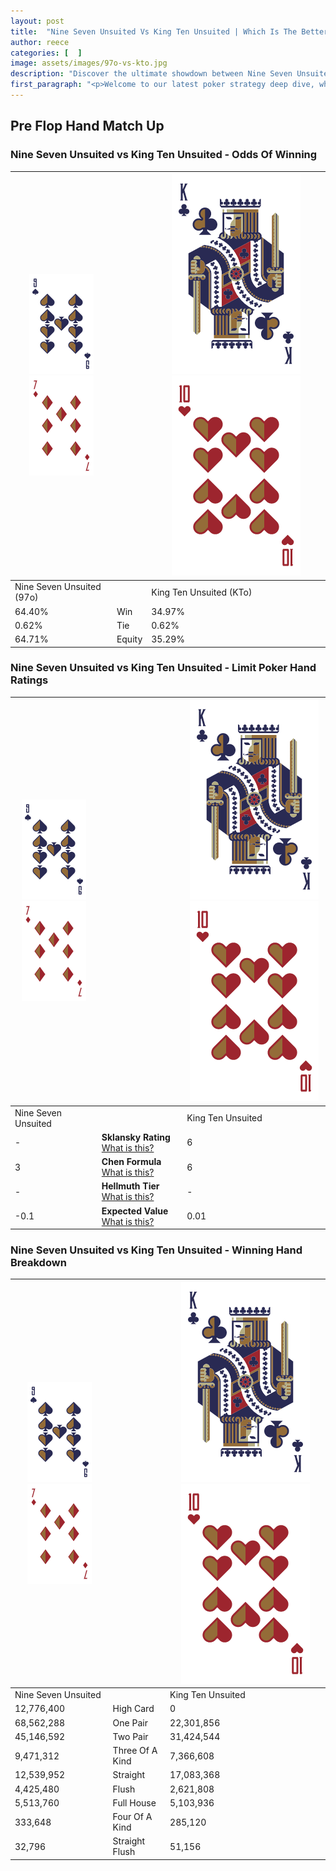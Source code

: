 ```yaml
---
layout: post
title:  "Nine Seven Unsuited Vs King Ten Unsuited | Which Is The Better Hand In Poker? A Complete Guide"
author: reece
categories: [  ]
image: assets/images/97o-vs-kto.jpg
description: "Discover the ultimate showdown between Nine Seven Unsuited and King Ten Unsuited in poker! Uncover the odds, strategies, and scenarios where one hand triumphs over the other. Get ready to up your poker game with this thrilling analysis."
first_paragraph: "<p>Welcome to our latest poker strategy deep dive, where we're pitting two distinct hands against each other in a high-stakes showdown: Nine Seven Unsuited vs King Ten Unsuited.</p><p>In the dynamic world of poker, every decision counts, and knowing which hand holds the upper hand is key to your success at the table.</p><p>In this article, we'll dissect these two hands, explore the scenarios where one dominates the other, and equip you with the knowledge to make strategic choices that can tip the odds in your favor.</p><p>Get ready to unravel the intriguing dynamics of these poker hands and elevate your game to new heights.</p>"
---
```




[comment]: # (sp0)

## Pre Flop Hand Match Up

<div class="table hand-ratings" markdown="1"> 



### Nine Seven Unsuited vs King Ten Unsuited - Odds Of Winning


    
| ![image info](assets/images/hand1/9.png) ![image info](assets/images/hand1/7o.png) |  | ![image info](assets/images/hand2/K.png) ![image info](assets/images/hand2/To.png) |
| -------- | -------- | -------- |
| Nine Seven Unsuited (97o) |  | King Ten Unsuited (KTo) |
| 64.40% | Win | 34.97% |
| 0.62% | Tie | 0.62% |
| 64.71% | Equity | 35.29% |




[comment]: # (sp1)



### Nine Seven Unsuited vs King Ten Unsuited - Limit Poker Hand Ratings


    
| ![image info](assets/images/hand1/9.png) ![image info](assets/images/hand1/7o.png) |  | ![image info](assets/images/hand2/K.png) ![image info](assets/images/hand2/To.png) |
| -------- | -------- | -------- |
| Nine Seven Unsuited |  | King Ten Unsuited |
| - | **Sklansky Rating** [What is this?](/sklansky-rating-explained) | 6 |
| 3 | **Chen Formula** [What is this?](/chen-formula-explained) | 6 |
| - | **Hellmuth Tier** [What is this?](/Hellmuth-tier-explained) | - |
| -0.1 | **Expected Value** [What is this?](/expected-value-explained) | 0.01 |




[comment]: # (sp2)



### Nine Seven Unsuited vs King Ten Unsuited - Winning Hand Breakdown


    
| ![image info](assets/images/hand1/9.png) ![image info](assets/images/hand1/7o.png) |  | ![image info](assets/images/hand2/K.png) ![image info](assets/images/hand2/To.png) |
| -------- | -------- | -------- |
| Nine Seven Unsuited |  | King Ten Unsuited |
| 12,776,400 | High Card | 0 |
| 68,562,288 | One Pair | 22,301,856 |
| 45,146,592 | Two Pair | 31,424,544 |
| 9,471,312 | Three Of A Kind | 7,366,608 |
| 12,539,952 | Straight | 17,083,368 |
| 4,425,480 | Flush | 2,621,808 |
| 5,513,760 | Full House | 5,103,936 |
| 333,648 | Four Of A Kind | 285,120 |
| 32,796 | Straight Flush | 51,156 |




[comment]: # (sp3)



</div>

[comment]: # (sp4)



[comment]: # (sp5)

